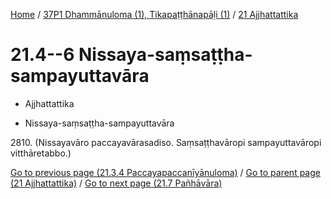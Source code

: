 
[Home](/) / [37P1 Dhammānuloma (1), Tikapaṭṭhānapāḷi (1)](...md) / [21 Ajjhattattika](../37P1/21.md)

# 21.4--6 Nissaya-saṃsaṭṭha-sampayuttavāra

* Ajjhattattika

* Nissaya-saṃsaṭṭha-sampayuttavāra

2810\. (Nissayavāro paccayavārasadiso. Saṃsaṭṭhavāropi sampayuttavāropi vitthāretabbo.)

[Go to previous page (21.3.4 Paccayapaccanīyānuloma)](21.3/21.3.4.md) / [Go to parent page (21 Ajjhattattika)](../37P1/21.md) / [Go to next page (21.7 Pañhāvāra)](21.7.md)


